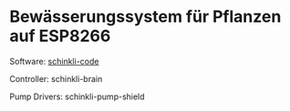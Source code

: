 # Bewässerungssystem für Pflanzen auf ESP8266

Software: [schinkli-code](https://github.com/wilmas-playground/schinkli-code)

Controller: schinkli-brain

Pump Drivers: schinkli-pump-shield